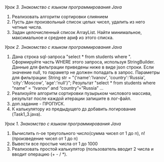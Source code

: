 *Урок 3. Знакомство с языком программирования Java*
1.  Реализовать алгоритм сортировки слиянием
2. Пусть дан произвольный список целых чисел, удалить из него четные числа.
3. Задан целочисленный список ArrayList. Найти минимальное, максимальное и среднее ариф из этого списка.

*Урок 2. Знакомство с языком программирования Java*
1.  Дана строка sql-запроса "select * from students where ". Сформируйте часть WHERE этого запроса, используя StringBuilder. Данные для фильтрации приведены ниже в виде json строки.
Если значение null, то параметр не должен попадать в запрос.
Параметры для фильтрации: String str = "{'name':'Ivanov', 'country':'Russia', 'city':'Moscow', 'age':'null'}";
Результат "select * from students where “name” = “Ivanov” and “country”=”Russia” …
2. Реализуйте алгоритм сортировки пузырьком числового массива, результат после каждой итерации запишите в лог-файл.
3. доп.задание - ПРОПУСК.
4. К калькулятору из предыдущего дз добавить логирование (Task1_3.java).

*Урок 1. Знакомство с языком программирования Java*
1. Вычислить n-ое треугольного число(сумма чисел от 1 до n), n! (произведение чисел от 1 до n)
2. Вывести все простые числа от 1 до 1000
3. Реализовать простой калькулятор (пользователь вводит 2 числа и вводит операцию (+ - / *).
